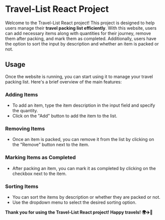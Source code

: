 # Travel-List React Project
Welcome to the Travel-List React project! This project is designed to help users manage their **travel packing list efficiently**. With this website, users can add necessary items along with quantities for their journey, remove them after packing,
and mark them as completed. Additionally, users have the option to sort the input by description and whether an item is packed or not.
<br>
## Usage
Once the website is running, you can start using it to manage your travel packing list.
Here's a brief overview of the main features:
<br>
### Adding Items
  - To add an item, type the item description in the input field and specify the quantity.
  - Click on the "Add" button to add the item to the list.

### Removing Items
  - Once an item is packed, you can remove it from the list by clicking on the "Remove" button next to the item.

### Marking Items as Completed
  - After packing an item, you can mark it as completed by clicking on the checkbox next to the item.

### Sorting Items
  - You can sort the items by description or whether they are packed or not.
  - Use the dropdown menu to select the desired sorting option.

**Thank you for using the Travel-List React project! Happy travels! 🌍✈️🧳**
